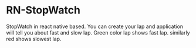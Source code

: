 # RN-StopWatch
StopWatch in react native based.
You can create your lap and application will tell you about fast and slow lap.
Green color lap shows fast lap.
similarly red shows slowest lap.
